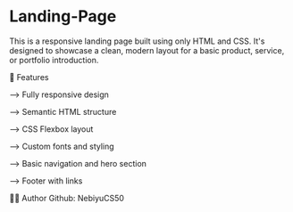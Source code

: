 # Landing-Page

This is a responsive landing page built using only HTML and CSS. It's designed to showcase a clean, modern layout for a basic product, service, or portfolio introduction.

🚀 Features

--> Fully responsive design

--> Semantic HTML structure

--> CSS Flexbox layout

--> Custom fonts and styling

--> Basic navigation and hero section

--> Footer with links

🧑‍💻 Author
Github: NebiyuCS50
